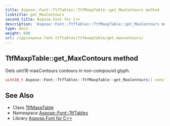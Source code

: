 ```yaml
---
title: Aspose::Font::TtfTables::TtfMaxpTable::get_MaxContours method
linktitle: get_MaxContours
second_title: Aspose.Font for C++
description: 'Aspose::Font::TtfTables::TtfMaxpTable::get_MaxContours method. Gets uint16 maxContours contours in non-compound glyph in C++.'
type: docs
weight: 600
url: /cpp/aspose.font.ttftables/ttfmaxptable/get_maxcontours/
---
```

## TtfMaxpTable::get_MaxContours method


Gets uint16 maxContours contours in non-compound glyph.

```cpp
uint16_t Aspose::Font::TtfTables::TtfMaxpTable::get_MaxContours() const
```

## See Also

* Class [TtfMaxpTable](../)
* Namespace [Aspose::Font::TtfTables](../../)
* Library [Aspose.Font for C++](../../../)
